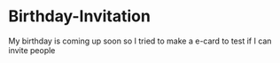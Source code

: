 # Birthday-Invitation
My birthday is coming up soon so I tried to make a e-card to test if I can invite people
